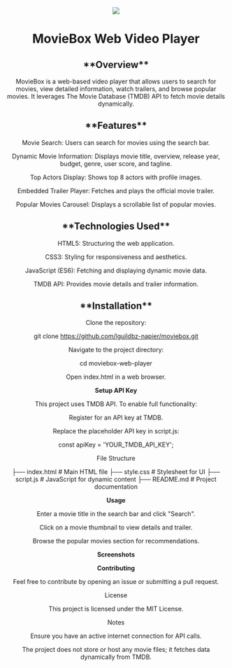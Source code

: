 <center><img src = "https://github.com/lguildbz-napier/moviebox/blob/main/image.png"</center>
<h1><center>MovieBox Web Video Player</center></h1>

<h2>**Overview**</h2>

MovieBox is a web-based video player that allows users to search for movies, view detailed information, watch trailers, and browse popular movies. It leverages The Movie Database (TMDB) API to fetch movie details dynamically.

<h2>**Features**</h2>

Movie Search: Users can search for movies using the search bar.

Dynamic Movie Information: Displays movie title, overview, release year, budget, genre, user score, and tagline.

Top Actors Display: Shows top 8 actors with profile images.

Embedded Trailer Player: Fetches and plays the official movie trailer.

Popular Movies Carousel: Displays a scrollable list of popular movies.

<h2>**Technologies Used**</h2>

HTML5: Structuring the web application.

CSS3: Styling for responsiveness and aesthetics.

JavaScript (ES6): Fetching and displaying dynamic movie data.

TMDB API: Provides movie details and trailer information.

<h2>**Installation**</h2>

Clone the repository:

git clone https://github.com/lguildbz-napier/moviebox.git

Navigate to the project directory:

cd moviebox-web-player

Open index.html in a web browser.

**Setup API Key**

This project uses TMDB API. To enable full functionality:

Register for an API key at TMDB.

Replace the placeholder API key in script.js:

const apiKey = 'YOUR_TMDB_API_KEY';

File Structure

├── index.html        # Main HTML file
├── style.css         # Stylesheet for UI
├── script.js         # JavaScript for dynamic content
├── README.md         # Project documentation

**Usage**

Enter a movie title in the search bar and click "Search".

Click on a movie thumbnail to view details and trailer.

Browse the popular movies section for recommendations.

**Screenshots**



**Contributing**

Feel free to contribute by opening an issue or submitting a pull request.

License

This project is licensed under the MIT License.

Notes

Ensure you have an active internet connection for API calls.

The project does not store or host any movie files; it fetches data dynamically from TMDB.
